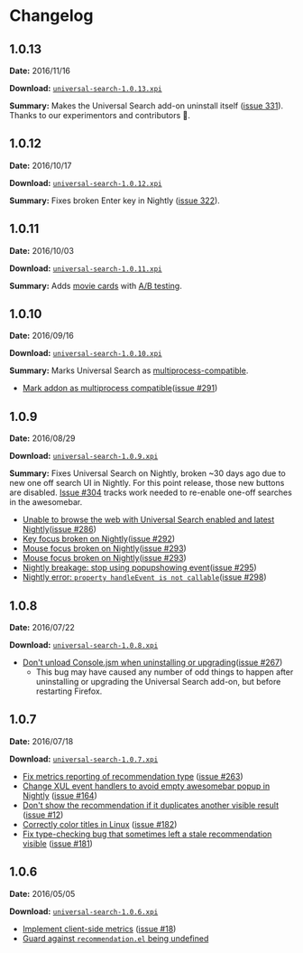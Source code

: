 # Changelog

## 1.0.13

**Date:** 2016/11/16

**Download:** [`universal-search-1.0.13.xpi`](https://s3-us-west-2.amazonaws.com/universal-search/universal-search-1.0.13.xpi)

**Summary:** Makes the Universal Search add-on uninstall itself ([issue 331](https://github.com/mozilla/universal-search/issues/331)). Thanks to our experimentors and contributors :tada:.

## 1.0.12

**Date:** 2016/10/17

**Download:** [`universal-search-1.0.12.xpi`](https://s3-us-west-2.amazonaws.com/universal-search/universal-search-1.0.12.xpi)

**Summary:** Fixes broken Enter key in Nightly ([issue 322](https://github.com/mozilla/universal-search/issues/322)).

## 1.0.11

**Date:** 2016/10/03

**Download:** [`universal-search-1.0.11.xpi`](https://s3-us-west-2.amazonaws.com/universal-search/universal-search-1.0.11.xpi)

**Summary:** Adds [movie cards](https://github.com/mozilla/universal-search/pull/316) with [A/B testing](https://github.com/mozilla/universal-search/pull/278).

## 1.0.10

**Date:** 2016/09/16

**Download:** [`universal-search-1.0.10.xpi`](https://s3-us-west-2.amazonaws.com/universal-search/universal-search-1.0.10.xpi)

**Summary:** Marks Universal Search as [multiprocess-compatible](https://wiki.mozilla.org/Electrolysis).

- [Mark addon as multiprocess compatible](https://github.com/mozilla/universal-search/commit/c0d2cfc74ebbf01f6c4bdbc231ab87853f4c6864)([issue #291](https://github.com/mozilla/universal-search/issues/291))

## 1.0.9

**Date:** 2016/08/29

**Download:** [`universal-search-1.0.9.xpi`](https://s3-us-west-2.amazonaws.com/universal-search/universal-search-1.0.9.xpi)

**Summary:** Fixes Universal Search on Nightly, broken ~30 days ago due to new one off search UI in Nightly. For this point release, those new buttons are disabled. [Issue #304](https://github.com/mozilla/universal-search/issues/304) tracks work needed to re-enable one-off searches in the awesomebar.

- [Unable to browse the web with Universal Search enabled and latest Nightly](https://github.com/mozilla/universal-search/commit/03aeb87dc82e9b4b4dbe63a2f04f024aad447beb)([issue #286](https://github.com/mozilla/universal-search/issues/286))
- [Key focus broken on Nightly](https://github.com/mozilla/universal-search/commit/03aeb87dc82e9b4b4dbe63a2f04f024aad447beb)([issue #292](https://github.com/mozilla/universal-search/issues/292))
- [Mouse focus broken on Nightly](https://github.com/mozilla/universal-search/commit/03aeb87dc82e9b4b4dbe63a2f04f024aad447beb)([issue #293](https://github.com/mozilla/universal-search/issues/293))
- [Mouse focus broken on Nightly](https://github.com/mozilla/universal-search/commit/03aeb87dc82e9b4b4dbe63a2f04f024aad447beb)([issue #293](https://github.com/mozilla/universal-search/issues/293))
- [Nightly breakage: stop using popupshowing event](https://github.com/mozilla/universal-search/commit/03aeb87dc82e9b4b4dbe63a2f04f024aad447beb)([issue #295](https://github.com/mozilla/universal-search/issues/295))
- [Nightly error: `property handleEvent is not callable`](https://github.com/mozilla/universal-search/commit/03aeb87dc82e9b4b4dbe63a2f04f024aad447beb)([issue #298](https://github.com/mozilla/universal-search/issues/298))


## 1.0.8

**Date:** 2016/07/22

**Download:** [`universal-search-1.0.8.xpi`](https://s3-us-west-2.amazonaws.com/universal-search/universal-search-1.0.8.xpi)

- [Don't unload Console.jsm when uninstalling or upgrading](https://github.com/mozilla/universal-search/commit/e02583298d3d79e368c625932b29b47eaa13bd80)([issue #267](https://github.com/mozilla/universal-search/issues/267))
  - This bug may have caused any number of odd things to happen after uninstalling or upgrading the Universal Search add-on, but before restarting Firefox.


## 1.0.7

**Date:** 2016/07/18

**Download:** [`universal-search-1.0.7.xpi`](https://s3-us-west-2.amazonaws.com/universal-search/universal-search-1.0.7.xpi)

- [Fix metrics reporting of recommendation type](https://github.com/mozilla/universal-search/commit/2ae3f504d4e91a68b2afe7cb9b03ba690b7f2ff9) ([issue #263](https://github.com/mozilla/universal-search/issues/263))
- [Change XUL event handlers to avoid empty awesomebar popup in Nightly](https://github.com/mozilla/universal-search/commit/0b1f54f24c0ef71fb170c7bf82893d1938c7e710) ([issue #164](https://github.com/mozilla/universal-search/issues/164))
- [Don't show the recommendation if it duplicates another visible result](https://github.com/mozilla/universal-search/commit/d0beb2fd3f510a1ed95ffc3bb5cc39551ed8a1e3) ([issue #12](https://github.com/mozilla/universal-search/issues/12))
- [Correctly color titles in Linux](https://github.com/mozilla/universal-search/commit/0ea68bc51a89e85cd12c5b99b3cf4fc7fe9e5936) ([issue #182](https://github.com/mozilla/universal-search/issues/182))
- [Fix type-checking bug that sometimes left a stale recommendation visible](https://github.com/mozilla/universal-search/commit/36a8bf55d797a5b63db62772fe3ff722707cbd9d) ([issue #181](https://github.com/mozilla/universal-search/issues/181))


## 1.0.6

**Date:** 2016/05/05

**Download:** [`universal-search-1.0.6.xpi`](https://s3-us-west-2.amazonaws.com/universal-search/universal-search-1.0.6.xpi)

- [Implement client-side metrics](https://github.com/mozilla/universal-search/commit/59f7f323113904ebb76de55f6fbbe57c159944d6) ([issue #18](https://github.com/mozilla/universal-search/issues/18))
- [Guard against `recommendation.el` being undefined](https://github.com/mozilla/universal-search/commit/8ce801c305a6917a691cc5fb0ec97a60b4b28437)
